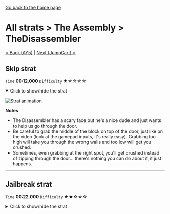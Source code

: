 [Go back to the home page](https://github.com/Doublevil/scbspeedrun)

# All strats > The Assembly > TheDisassembler

[< Back (AY5)](https://github.com/Doublevil/scbspeedrun/blob/main/levels/all_lvl/A/AY5.md) | [Next (JumpCart) >](https://github.com/Doublevil/scbspeedrun/blob/main/levels/all_lvl/A/JumpCart.md)

## Skip strat

`Time` **00:12.000** `Difficulty` ★☆☆☆☆
<details open>
  <summary>Click to show/hide the strat</summary>

  [![Strat animation](https://github.com/Doublevil/scbspeedrun/blob/main/media/levels/A/TheDisassembler_Skip.webp)](https://github.com/Doublevil/scbspeedrun/blob/main/media/levels/A/TheDisassembler_Skip.mp4?raw=true)

  **Notes**
  - The Disassembler has a scary face but he's a nice dude and just wants to help us go through the door.
  - Be careful to grab the middle of the block on top of the door, just like on the video (look at the gamepad inputs, it's really easy). Grabbing too high will take you through the wrong walls and too low will get you crushed.
  - Sometimes, even grabbing at the right spot, you'll get crushed instead of zipping through the door... there's nothing you can do about it, it just happens.
</details>

---
## Jailbreak strat

`Time` **00:22.000** `Difficulty` ★★☆☆☆
<details>
  <summary>Click to show/hide the strat</summary>

  [![Strat animation](https://github.com/Doublevil/scbspeedrun/blob/main/media/levels/A/TheDisassembler_JailbreakStrat.webp)](https://github.com/Doublevil/scbspeedrun/blob/main/media/levels/A/TheDisassembler_JailbreakStrat.mp4?raw=true)

  **Notes**
  - With jailbreak, obviously, you can't go through the door because the door would kill you.
  - Sometimes it feels like the cable is actively avoiding the push buttons. Good luck.
</details>

